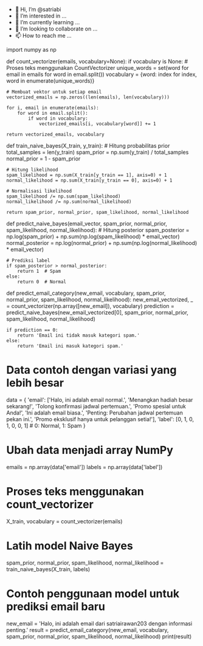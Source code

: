 - 👋 Hi, I’m @satriabi
- 👀 I’m interested in ...
- 🌱 I’m currently learning ...
- 💞️ I’m looking to collaborate on ...
- 📫 How to reach me ...

<!---
satriabi/satriabi is a ✨ special ✨ repository because its `README.md` (this file) appears on your GitHub profile.
You can click the Preview link to take a look at your changes.
--->
import numpy as np

def count_vectorizer(emails, vocabulary=None):
    if vocabulary is None:
        # Proses teks menggunakan CountVectorizer
        unique_words = set(word for email in emails for word in email.split())
        vocabulary = {word: index for index, word in enumerate(unique_words)}

    # Membuat vektor untuk setiap email
    vectorized_emails = np.zeros((len(emails), len(vocabulary)))

    for i, email in enumerate(emails):
        for word in email.split():
            if word in vocabulary:
                vectorized_emails[i, vocabulary[word]] += 1

    return vectorized_emails, vocabulary

def train_naive_bayes(X_train, y_train):
    # Hitung probabilitas prior
    total_samples = len(y_train)
    spam_prior = np.sum(y_train) / total_samples
    normal_prior = 1 - spam_prior

    # Hitung likelihood
    spam_likelihood = np.sum(X_train[y_train == 1], axis=0) + 1
    normal_likelihood = np.sum(X_train[y_train == 0], axis=0) + 1

    # Normalisasi likelihood
    spam_likelihood /= np.sum(spam_likelihood)
    normal_likelihood /= np.sum(normal_likelihood)

    return spam_prior, normal_prior, spam_likelihood, normal_likelihood

def predict_naive_bayes(email_vector, spam_prior, normal_prior, spam_likelihood, normal_likelihood):
    # Hitung posterior
    spam_posterior = np.log(spam_prior) + np.sum(np.log(spam_likelihood) * email_vector)
    normal_posterior = np.log(normal_prior) + np.sum(np.log(normal_likelihood) * email_vector)

    # Prediksi label
    if spam_posterior > normal_posterior:
        return 1  # Spam
    else:
        return 0  # Normal

def predict_email_category(new_email, vocabulary, spam_prior, normal_prior, spam_likelihood, normal_likelihood):
    new_email_vectorized, _ = count_vectorizer(np.array([new_email]), vocabulary)
    prediction = predict_naive_bayes(new_email_vectorized[0], spam_prior, normal_prior, spam_likelihood, normal_likelihood)
    
    if prediction == 0:
        return 'Email ini tidak masuk kategori spam.'
    else:
        return 'Email ini masuk kategori spam.'

# Data contoh dengan variasi yang lebih besar
data = {
    'email': ['Halo, ini adalah email normal.',
              'Menangkan hadiah besar sekarang!',
              'Tolong konfirmasi jadwal pertemuan.',
              'Promo spesial untuk Anda!',
              'Ini adalah email biasa.',
              'Penting: Perubahan jadwal pertemuan pekan ini.',
              'Promo eksklusif hanya untuk pelanggan setia!'],
    'label': [0, 1, 0, 1, 0, 0, 1]  # 0: Normal, 1: Spam
}

# Ubah data menjadi array NumPy
emails = np.array(data['email'])
labels = np.array(data['label'])

# Proses teks menggunakan count_vectorizer
X_train, vocabulary = count_vectorizer(emails)

# Latih model Naive Bayes
spam_prior, normal_prior, spam_likelihood, normal_likelihood = train_naive_bayes(X_train, labels)

# Contoh penggunaan model untuk prediksi email baru
new_email = 'Halo, ini adalah email dari satriairawan203 dengan informasi penting.'
result = predict_email_category(new_email, vocabulary, spam_prior, normal_prior, spam_likelihood, normal_likelihood)
print(result)

